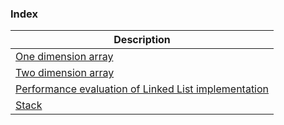### Index
| Description |
| ------ |
| [One dimension array][one_dimension_array] |
| [Two dimension array][two_dimension_array] |
| [Performance evaluation of Linked List implementation][perf_linked_list] |
| [Stack][stack] |

[one_dimension_array]: <https://github.com/pradeep-sanjaya/coventry/blob/master/pdsa/cpp/OneDimentionArray.cpp>
[two_dimension_array]: <https://github.com/pradeep-sanjaya/coventry/blob/master/pdsa/cpp/TwoDimentionArray.cpp>
[perf_linked_list]: <https://github.com/pradeep-sanjaya/coventry/blob/master/pdsa/cpp/performance_linked_list.cpp>
[stack]: <https://github.com/pradeep-sanjaya/coventry/blob/master/pdsa/cpp/stack_linked_list.cpp>
